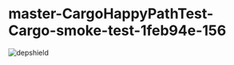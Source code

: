 # master-CargoHappyPathTest-Cargo-smoke-test-1feb94e-156

![depshield](https://staging.depshield.sonatype.org/badges/depshield-staging/master-CargoHappyPathTest-Cargo-smoke-test-1feb94e-156/depshield.svg)